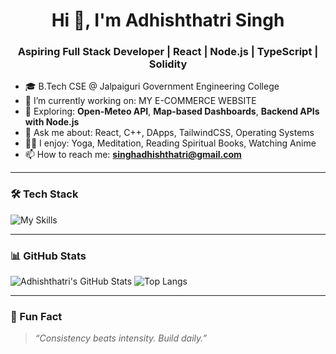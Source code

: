 <h1 align="center">Hi 👋, I'm Adhishthatri Singh</h1>
<h3 align="center">Aspiring Full Stack Developer | React | Node.js | TypeScript | Solidity</h3>

- 🎓 B.Tech CSE @ Jalpaiguri Government Engineering College  
- 🔭 I’m currently working on: MY E-COMMERCE WEBSITE  
- 🌱 Exploring: **Open-Meteo API**, **Map-based Dashboards**, **Backend APIs with Node.js**  
- 💬 Ask me about: React, C++, DApps, TailwindCSS, Operating Systems  
- 🧘‍♂️ I enjoy: Yoga, Meditation, Reading Spiritual Books, Watching Anime  
- 📫 How to reach me: **singhadhishthatri@gmail.com**

---

### 🛠️ Tech Stack
![My Skills](https://skillicons.dev/icons?i=react,nodejs,ts,js,cpp,mongodb,solidity,tailwind,html,css,git)

---

### 📊 GitHub Stats
![Adhishthatri's GitHub Stats](https://github-readme-stats.vercel.app/api?username=adhishthatri&show_icons=true&theme=default)
![Top Langs](https://github-readme-stats.vercel.app/api/top-langs/?username=adhishthatri&layout=compact&theme=default)

---

### 🧩 Fun Fact
> *“Consistency beats intensity. Build daily.”*

